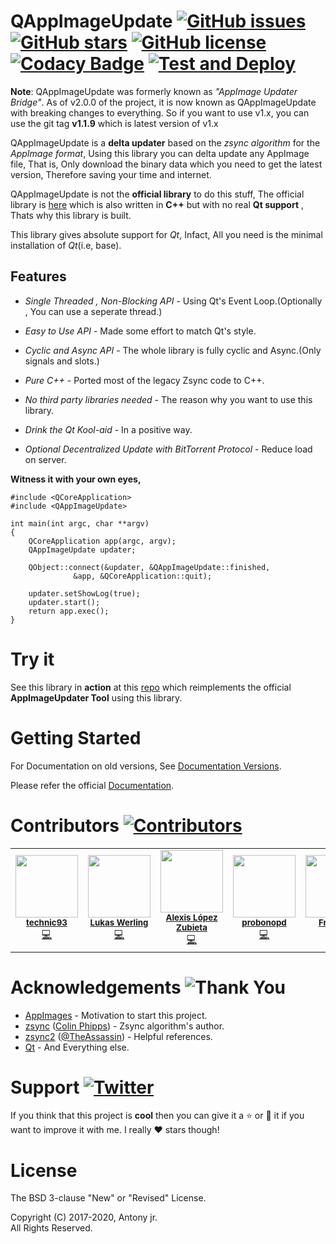 # QAppImageUpdate [![GitHub issues](https://img.shields.io/github/issues/antony-jr/QAppImageUpdate.svg?style=flat-square)](https://github.com/antony-jr/QAppImageUpdate/issues) [![GitHub stars](https://img.shields.io/github/stars/antony-jr/QAppImageUpdate.svg?style=flat-square)](https://github.com/antony-jr/QAppImageUpdate/stargazers) [![GitHub license](https://img.shields.io/github/license/antony-jr/QAppImageUpdate.svg?style=flat-square)](https://github.com/antony-jr/QAppImageUpdate/blob/master/LICENSE) [![Codacy Badge](https://api.codacy.com/project/badge/Grade/8ec8eac35a304883829b785d298b6fa6)](https://www.codacy.com/app/antony-jr/QAppImageUpdate?utm_source=github.com&amp;utm_medium=referral&amp;utm_content=antony-jr/QAppImageUpdate&amp;utm_campaign=Badge_Grade) [![Test and Deploy](https://github.com/antony-jr/QAppImageUpdate/actions/workflows/test-and-deploy.yml/badge.svg)](https://github.com/antony-jr/QAppImageUpdate/actions/workflows/test-and-deploy.yml)

**Note**: QAppImageUpdate was formerly known as *"AppImage Updater Bridge"*. As of v2.0.0 of the project, it is now known as QAppImageUpdate with
breaking changes to everything. So if you want to use v1.x, you can use the git tag **v1.1.9** which is latest version of v1.x



QAppImageUpdate is a **delta updater** based on the *zsync algorithm* for the *AppImage format*, Using this library you can 
delta update any AppImage file, That is, Only download the binary data which you need to get the latest version, 
Therefore saving your time and internet.

QAppImageUpdate is not the **official library** to do this stuff, The official library is [here](https://github.com/AppImage/AppImageUpdate) which is also written in **C++** but with no real **Qt support** , Thats why this library is built.

This library gives absolute support for *Qt*, Infact, All you need is the minimal installation of *Qt*(i.e, base).


## Features

* *Single Threaded , Non-Blocking API* - Using Qt's Event Loop.(Optionally , You can use a seperate thread.)

* *Easy to Use API* - Made some effort to match Qt's style.

* *Cyclic and Async API* - The whole library is fully cyclic and Async.(Only signals and slots.)

* *Pure C++* - Ported most of the legacy Zsync code to C++.

* *No third party libraries needed* - The reason why you want to use this library.

* *Drink the Qt Kool-aid* - In a positive way.

* *Optional Decentralized Update with BitTorrent Protocol* - Reduce load on server.

**Witness it with your own eyes,**

```
#include <QCoreApplication>
#include <QAppImageUpdate>

int main(int argc, char **argv) 
{
    QCoreApplication app(argc, argv);
    QAppImageUpdate updater;

    QObject::connect(&updater, &QAppImageUpdate::finished, 
		      &app, &QCoreApplication::quit);
    
    updater.setShowLog(true);
    updater.start();
    return app.exec();
}
```


# Try it

See this library in **action** at this [repo](https://github.com/antony-jr/AppImageUpdater) which reimplements the official **AppImageUpdater Tool** using this library.



# Getting Started

For Documentation on old versions, See [Documentation Versions](https://antonyjr.in/QAppImageUpdate/versions.html).

Please refer the official [Documentation](https://antony-jr.github.io/QAppImageUpdate).

# Contributors [![Contributors](https://img.shields.io/github/contributors/antony-jr/QAppImageUpdate.svg)](https://github.com/antony-jr/QAppImageUpdate/graphs/contributors)



<table>
    <tr align="center">
        <td>
            <img src="https://avatars2.githubusercontent.com/u/1092613?v=4" width="100px"><br>
            <sub>
                <strong>
                    <a href="https://github.com/technic">technic93</a>
                </strong>
            </sub><br>
            <a href="https://github.com/antony-jr/QAppImageUpdate/commits?author=technic">💻</a>
      </td>
      <td>
            <img src="https://avatars3.githubusercontent.com/u/516527?v=4" width="100px"><br>
            <sub>
                <strong>
                    <a href="https://github.com/lluchs">Lukas Werling</a>
                </strong>
            </sub><br>
            <a href="https://github.com/antony-jr/QAppImageUpdate/commits?author=lluchs">💻</a>
      </td>
      <td>
            <img src="https://avatars1.githubusercontent.com/u/1138094?v=4" width="100px"><br>
            <sub>
                <strong>
                    <a href="https://github.com/azubieta">Alexis López Zubieta</a>
                </strong>
            </sub><br>
            <a href="https://github.com/antony-jr/QAppImageUpdate/commits?author=azubieta">💻</a>
      </td>
      <td>
            <img src="https://avatars3.githubusercontent.com/u/2480569?v=4" width="100px"><br>
            <sub>
                <strong>
                    <a href="https://github.com/probonopd">probonopd</a>
                </strong>
            </sub><br>
            <a href="https://github.com/antony-jr/QAppImageUpdate/commits?author=probonopd">💻</a>
      </td>
      <td>
            <img src="https://avatars0.githubusercontent.com/u/4068037?v=4" width="100px"><br>
            <sub>
                <strong>
                    <a href="https://github.com/kossebau">Friedrich</a>
                </strong>
            </sub><br>
            <a href="https://github.com/antony-jr/QAppImageUpdate/commits?author=kossebau">💻</a>
      </td>
    </tr>
</table>


# Acknowledgements ![Thank You](https://img.shields.io/badge/Always-Say%20Thank%20You!-blue.svg?style=flat-square)

* [AppImages](https://github.com/AppImage) - Motivation to start this project.
* [zsync](https://github.com/cph6/zsync) ([Colin Phipps](https://github.com/cph6)) - Zsync algorithm's author.
* [zsync2](https://github.com/AppImage/zsync2) ([@TheAssassin](https://github.com/TheAssassin)) - Helpful references.
* [Qt](https://github.com/qt) - And Everything else.


# Support [![Twitter](https://img.shields.io/twitter/url/https/github.com/antony-jr/QAppImageUpdate.svg?style=social)](https://twitter.com/intent/tweet?text=Checkout%20%23QAppImageUpdate%20at%20https%3A%2F%2Fgithub.com%2Fantony-jr%2FQAppImageUpdate)

If you think that this project is **cool** then you can give it a :star: or :fork_and_knife: it if you want to improve it with me. I really :heart: stars though!   

# License

The BSD 3-clause "New" or "Revised" License.

Copyright (C) 2017-2020, Antony jr.   
All Rights Reserved.

